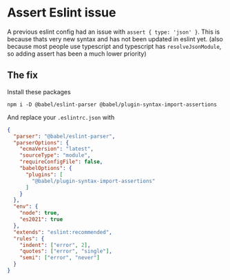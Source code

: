 # Assert Eslint issue

A previous eslint config had an issue with `assert { type: 'json' }`. This is because thats very new syntax and has not been updated in eslint yet. (also because most people use typescript and typescript has `resolveJsonModule`, so adding assert has been a much lower priority)

## The fix

Install these packages
```
npm i -D @babel/eslint-parser @babel/plugin-syntax-import-assertions
```

And replace your `.eslintrc.json` with
```json
{
  "parser": "@babel/eslint-parser",
  "parserOptions": {
    "ecmaVersion": "latest",
    "sourceType": "module",
    "requireConfigFile": false,
    "babelOptions": {
      "plugins": [
        "@babel/plugin-syntax-import-assertions"
      ]
    }
  },
  "env": {
    "node": true,
    "es2021": true
  },
  "extends": "eslint:recommended",
  "rules": {
    "indent": ["error", 2],
    "quotes": ["error", "single"],
    "semi": ["error", "never"]
  }
}
```